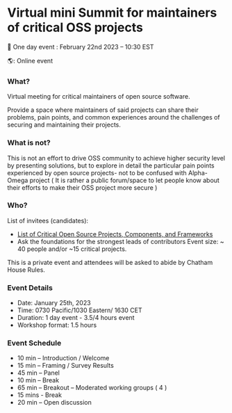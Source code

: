 # Virtual mini Summit for maintainers of critical OSS projects

:calendar: One day event : February 22nd 2023 – 10:30 EST

🌎: Online event

### What?

Virtual meeting for critical maintainers of open source software.

Provide a space where maintainers of said projects can share their problems, pain points,  and common experiences around the challenges of securing and maintaining their projects.

### What is not?

This is not an effort to drive OSS community to achieve higher security level by presenting solutions, but to explore in detail the particular pain points experienced by open source projects- not to be confused with Alpha-Omega project
( It is rather a public forum/space to let people know about their efforts to make their OSS project more secure )


### Who?

List of invitees (candidates):
- [List of Critical Open Source Projects, Components, and Frameworks](https://github.com/ossf/wg-securing-critical-projects)
- Ask the foundations for the strongest leads of contributors
Event size: ~ 40 people and/or ~15 critical projects. 

This is a private event and attendees will be asked to abide by Chatham House Rules.


### Event Details

- Date: January 25th, 2023
- Time: 0730 Pacific/1030 Eastern/ 1630 CET
- Duration: 1 day event - 3.5/4 hours event 
- Workshop format: 1.5 hours

### Event Schedule

- 10 min – Introduction / Welcome
- 15 min – Framing / Survey Results
- 45 min – Panel
- 10 min – Break
- 65 min – Breakout  – Moderated working groups ( 4 )
- 15 mins - Break
- 20 min – Open discussion


